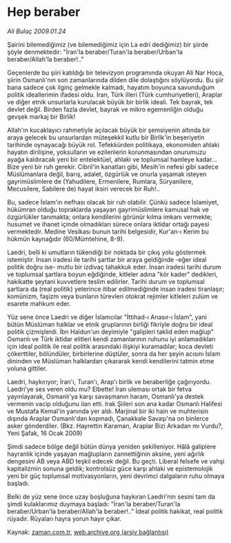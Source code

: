 # Hep beraber

*Ali Bulaç 2009.01.24*

<tr><td class="metin" colspan="2" style="padding-top: 20px; padding-left: 5px; ">Şairini bilemediğimiz (ve bilemediğimiz için La edri dediğimiz) bir şiirde şöyle denmektedir:     "İran'la beraber/Turan'la beraber/Urban'la beraber/Allah'la beraber!.."</td></tr><tr><td class="metin" colspan="2" style="padding-top: 20px; padding-left: 5px; "><p> Geçenlerde bu şiiri katıldığı bir televizyon programında okuyan Ali Nar Hoca, şiirin Osmanlı'nın son zamanlarında dilden dile dolaştığını söylüyordu. Bu şiir bana sadece çok ilginç gelmekle kalmadı, hayatım boyunca savunduğum politik ideallerimin ifadesi oldu. İran, Türk illeri (Türk cumhuriyetleri), Araplar ve diğer etnik unsurlarla kurulacak büyük bir birlik ideali. Tek bayrak, tek devlet değil. Birden fazla devlet, bayrak ve mikro egemenliğin olduğu gevşek markaj bir Birlik!
<p> Allah'ın kucaklayıcı rahmetiyle açılacak büyük bir şemsiyenin altında bir araya gelecek bu unsurlardan müteşekkil kutlu bir Birlik'in beşeriyetin tarihinde oynayacağı büyük rol. Tefekkürden politikaya, ekonomiden ahlaki hayatın dirilişine, yoksulların ve ezilenlerin korunmasından onurumuzu ayağa kaldıracak yeni bir entelektüel, ahlaki ve toplumsal hamleye kadar... Bize yeni bir ruh gerekir. Cibril'in kanatları gibi, Mesih'in nefesi gibi sadece Müslümanlara değil, barış, adalet, özgürlük ve onurla yaşamak isteyen gayrimüslimlere de (Yahudilere, Ermenilere, Rumlara, Süryanilere, Mecusilere, Sabilere de) hayat iksiri verecek bir Ruh!.. 
<p> Bu, sadece İslam'ın nefhası olacak bir ruh olabilir. Çünkü sadece İslamiyet, hükümran olduğu topraklarda yaşayan gayrimüslimlere kamusal hak ve özgürlükler tanımakta; onlara kendilerini görünür kılma imkanı vermekte; husumet ve ihanet içinde olmadıkları sürece onlara iktidar ortağı payesi vermektedir. Medine Vesikası bunun tarihi belgesidir, Kur'an-ı Kerim bu hükmün kaynağıdır (60/Mümtehine, 8-9).
<p> Laedri, belli ki umutların tükendiği bir noktada bir çıkış yolu göstermek istemiştir. İnsan iradesi ile tarihi şartlar bir araya geldiğinde -eğer ideal politik doğru ise- mutlu bir izdivaç tahakkuk eder. İnsan iradesi tarihi durum ve toplumsal şartlara boyun eğdiğinde, kitleler adına "kör kader" dedikleri, hakikatte şeytani kuvvetlere teslim edilirler. Tarihi durum ve toplumsal şartlara da (real politik) yeterince itibar edilmediğinde insan iradesi tiranlaşır; komünizm, faşizm veya bunların türevleri otokrat rejimler kitleleri zulüm ve esarete mahkum eder.
<p> Yüz sene önce Laedri ve diğer İslamcılar "İttihad-ı Anasır-ı İslam", yani bütün Müslüman halklar ve etnik gruplarının birliği fikriyle doğru bir ideal politik çizmişlerdi. İbn Haldun'un deyimiyle "galipleri taklid eden mağlup" Osmanlı ve Türk iktidar elitleri kendi zamanlarının ruhunu iyi anlamadıkları için ideal politik ile real politik arasındaki ilişkiyi kuramadılar; koca devleti çökerttiler, bölündüler, birbirlerine düştüler, sonra da her şeyin acısını İslam dininden ve Müslüman halklardan çıkararak kendi kendilerini tatmin etme yoluna gittiler. 
<p> Laedri, haykırıyor; İran'ı, Turan'ı, Arap'ı birlik ve beraberliğe çağırıyordu. Laedri'ye ses veren oldu mu? Elbette! İran uleması ortak bir fetva yayınlayarak, Osmanlı'ya karşı savaşmanın haram, Osmanlı'ya destek vermenin vacip olduğunu ilan etti. Irak Şiileri son ana kadar Osmanlı Halifesi ve Mustafa Kemal'in yanında yer aldı. Marjinal bir iki hain ve muhterisin dışında Araplar Osmanlı'dan kopmadı, Çanakkale Savaşı'na on binlerce asker gönderdiler. (Bkz. Hayrettin Karaman, Araplar Bizi Arkadan mı Vurdu?, Yeni Şafak, 16 Ocak 2009) 
<p> Şimdi sadece bölge değil bütün dünya yeniden şekilleniyor. Hâlâ galiplere hayranlık içinde yaşayan mağlupların zannettiğinin aksine, yeni ağırlık dengesini AB veya ABD teşkil edecek değil. Bu geçti. Liberal felsefe ve vahşi kapitalizmin sonuna geldik; kontrolsüz güce karşı ahlaki ve epistemolojik yeni bir güç toplumsal motivasyonların, yeni devrimci dalgaların ruhu olmaya başladı.
<p> Belki de yüz sene önce uzay boşluğuna haykıran Laedri'nin sesini tam da şimdi kulaklarımız duymaya başladı: "İran'la beraber/Turan'la beraber/Urban'la beraber/Allah'la beraber!.." İdeal politik hakikat, real politik rüyadır. Rüyaları hayra yorun hayır çıkar.<br/></p></p></p></p></p></p></p></p></td></tr>

Kaynak: [zaman.com.tr](http://zaman.com.tr/yazar.do?yazino=807418), [web.archive.org (arşiv bağlantısı)](http://web.archive.org/web/20091223073138/http://www.zaman.com.tr:80/yazar.do?yazino=807418)
